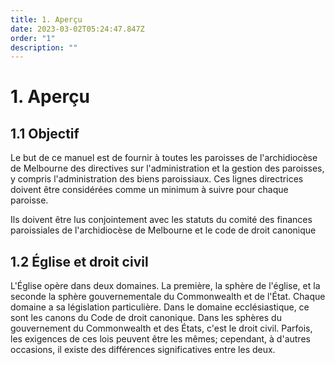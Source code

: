 ```yaml
---
title: 1. Aperçu
date: 2023-03-02T05:24:47.847Z
order: "1"
description: ""
---
```

# 1. Aperçu

## 1.1 Objectif

Le but de ce manuel est de fournir à toutes les paroisses de l'archidiocèse de Melbourne des directives sur l'administration et la gestion des paroisses, y compris l'administration des biens paroissiaux. Ces lignes directrices doivent être considérées comme un minimum à suivre pour chaque paroisse.

Ils doivent être lus conjointement avec les statuts du comité des finances paroissiales de l'archidiocèse de Melbourne et le code de droit canonique

## 1.2 Église et droit civil

L'Église opère dans deux domaines. La première, la sphère de l'église, et la seconde la sphère gouvernementale du Commonwealth et de l'État. Chaque domaine a sa législation particulière. Dans le domaine ecclésiastique, ce sont les canons du Code de droit canonique. Dans les sphères du gouvernement du Commonwealth et des États, c'est le droit civil. Parfois, les exigences de ces lois peuvent être les mêmes; cependant, à d'autres occasions, il existe des différences significatives entre les deux.